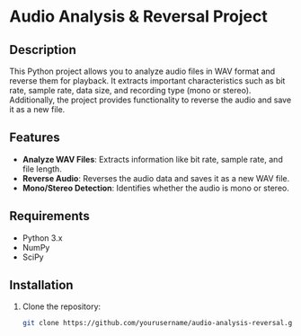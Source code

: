 # Audio Analysis & Reversal Project

## Description
This Python project allows you to analyze audio files in WAV format and reverse them for playback. It extracts important characteristics such as bit rate, sample rate, data size, and recording type (mono or stereo). Additionally, the project provides functionality to reverse the audio and save it as a new file.

## Features
- **Analyze WAV Files**: Extracts information like bit rate, sample rate, and file length.
- **Reverse Audio**: Reverses the audio data and saves it as a new WAV file.
- **Mono/Stereo Detection**: Identifies whether the audio is mono or stereo.

## Requirements
- Python 3.x
- NumPy
- SciPy

## Installation
1. Clone the repository:
   ```bash
   git clone https://github.com/yourusername/audio-analysis-reversal.git
